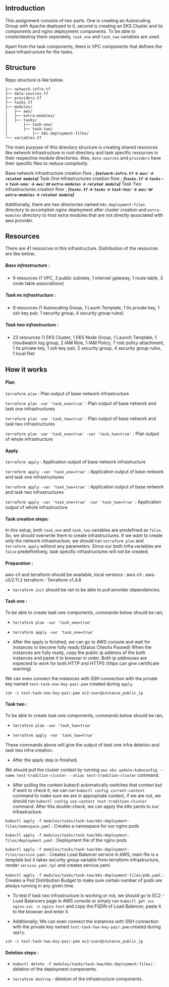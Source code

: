 ## Introduction
This assignment consists of two parts. One is creating an Autoscaling Group with Apache deployed to it, second is creating an EKS Cluster and its components and nginx deployment components. To be able to create/destroy them seperately, `task_one` and `task_two` variables are used.

Apart from the task components, there is VPC components that defines the base infrastructure for the tasks.

## Structure
Repo structure is like below.

    ├── network-infra.tf
    ├── data-sources.tf
    ├── providers.tf
    ├── tasks.tf
    ├── modules/
    │   ├── aws/
    │   ├── extra-modules/
    │   ├── tasks/
    │       ├── task-one/
    │       ├── task-two/
    │           ├── k8s-deployment-files/
    └── variables.tf

The main purpose of this directory structure is creating shared resources like network infrastructure in root directory and task specific resources in their respective module directories. Also, `data-sources` and `providers` have their specific files to reduce complexity.

Base network infrastructure creation flow ; _**(`network-infra.tf` -> `aws/`  -> `related module`)**_
Task One infrastructures creation flow ; _**(`tasks.tf` -> `tasks` -> `task-one/` -> `aws/` or `extra-modules` -> `related module`)**_
Task Two infrastructures creation flow ; _**(`tasks.tf` -> `tasks` -> `task-two/` -> `aws/` or `extra-modules` -> `related module`)**_

Additionally, there are two directories named `k8s-deployment-files` directory to accomplish nginx deployment after cluster creation and `extra-modules` directory to host extra modules that are not directly associated with aws provider.

## Resources
There are 41 resources in this infrastructure. Distribution of the resources are like below;

#####  Base infrastructure : 
- 9 resources (1 VPC, 3 public subnets, 1 internet gateway, 1 route table, 3 route table associations)
##### Task ne infrastructure : 
- 9 resources (1 Autoscaling Group, 1 Launh Template, 1 tls private key, 1 ssh key pair, 1 security group, 4 security group rules)
##### Task two infrastructure : 
- 23 resources (1 EKS Cluster, 1 EKS Node Group, 1 Launch Template, 1 cloudwatch log group, 2 IAM Role, 1 IAM Policy, 7 role policy attachment, 1 tls private key, 1 ssh key pair, 2 security group, 4 security group rules, 1 local file)

## How it works 

#### Plan

`terraform plan` : Plan output of base network infrastructure

`terraform plan -var 'task_one=true'` : Plan output of base network and task one infrastructures

`terraform plan -var 'task_two=true'` : Plan output of base network and task two infrastructures

`terraform plan -var 'task_one=true' -var 'task_two=true'` : Plan output of whole infrastructure

#### Apply

`terraform apply` : Application output of base network infrastructure

`terraform apply -var 'task_one=true'` : Application output of base network and task one infrastructures

`terraform apply -var 'task_two=true'` : Application output of base network and task two infrastructures

`terraform apply -var 'task_one=true' -var 'task_two=true'` : Application output of whole infrastructure

#### Task creation steps:
In this setup, both `task_one` and `task_two` variables are predefined as `false`. So, we should overwrite them to create infrastructures. 
If we want to create only the network infrastructure, we should run `terraform plan` and `terraform apply` without any parameters. Since our both infra variables are `false` predefinitively, task specific infrastructures will not be created.

#### Preparation :
aws-cli and terraform should be available,
local versions : 
aws-cli : aws-cli/2.11.2
terraform : Terraform v1.4.6

- `terraform init` should be ran to be able to pull provider dependencies. 

#### Task one :
To be able to create task one components, commands below should be ran;

- `terraform plan -var 'task_one=true'`

- `terraform apply -var 'task_one=true'`

- After the apply is finished, we can go to AWS console and wait for instances to become fully ready.(Status Checks Passed)
When the instances are fully ready, copy the public ip address of the both instances and paste it to browser in order. Both ip addresses are expected to work for both HTTP and HTTPS (https can give certificate warning)

We can even connect the instances with SSH connection with the private key named `test-task-one-key-pair.pem` created during `apply`. 

`ssh -i test-task-one-key-pair.pem ec2-user@instance_public_ip`

#### Task two :

To be able to create task one components, commands below should be ran;

- `terraform plan -var 'task_two=true'`

- `terraform apply -var 'task_two=true'`

These commands above will give the output of task one infra deletion and task two infra creation.

- After the apply step is finished, 

We should pull the cluster context by running `aws eks update-kubeconfig --name test-tradition-cluster --alias test-tradition-cluster` command.

- After pulling the context kubectl automatically switches that context but if want to check it, we can run `kubectl config current-context` command to make sure we are in appropriate context, if we are not, we should run `kubectl config use-context test-tradition-cluster` command.
After this double-check, we can apply the k8s yamls to our infrastructure. 

`kubectl apply -f modules/tasks/task-two/k8s-deployment-files/namespace.yaml` : Creates a namespace for our nginx pods

`kubectl apply -f modules/tasks/task-two/k8s-deployment-files/deployment.yaml` : Deployment file of the nginx pods

`kubectl apply -f modules/tasks/task-two/k8s-deployment-files/service.yaml` : Creates Load Balancer service in AWS, main file is a template but it takes security group variable from terraform infrastructure, render `service.yaml.tpl` and creates service.yaml. 

`kubectl apply -f modules/tasks/task-two/k8s-deployment-files/pdb.yaml` : Creates a Pod Distribution Budget to make sure certain number of pods are always running in any given time.

- To test if task two infrastructure is working or not, we should go to EC2 - Load Balancers page in AWS console or simply run `kubectl get svc nginx-svc -n nginx-test` and copy the FQDN of Load Balancer, paste it to the browser and enter it. 

- Additionally; We can even connect the instances with SSH connection with the private key named `test-task-two-key-pair.pem` created during `apply`. 

`ssh -i test-task-two-key-pair.pem ec2-user@instance_public_ip`

#### Deletion steps :

- `kubectl delete -f modules/tasks/task-two/k8s-deployment-files/` : deletion of the deployment components.

- `terraform destroy` : deletion of the infrastructure components.